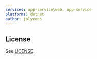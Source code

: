 ```yaml
---
services: app-service\web, app-service
platforms: dotnet
author: jolyeons
---
```



## License

See [LICENSE](LICENSE).
  
